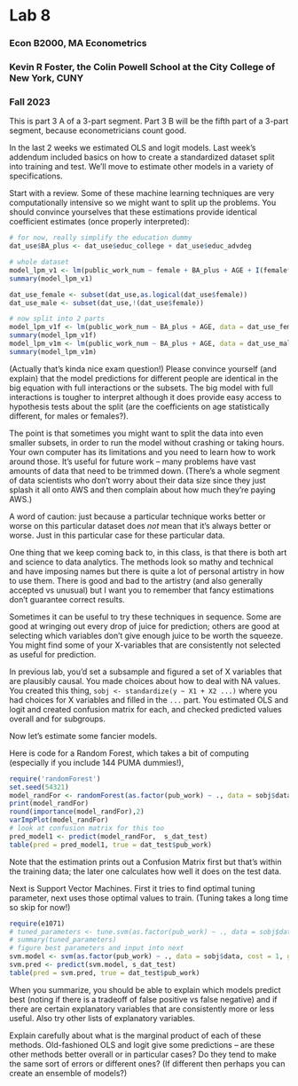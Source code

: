 Lab 8
================

### Econ B2000, MA Econometrics

### Kevin R Foster, the Colin Powell School at the City College of New York, CUNY

### Fall 2023

This is part 3 A of a 3-part segment. Part 3 B will be the fifth part of
a 3-part segment, because econometricians count good.

In the last 2 weeks we estimated OLS and logit models. Last week’s
addendum included basics on how to create a standardized dataset split
into training and test. We’ll move to estimate other models in a variety
of specifications.

Start with a review. Some of these machine learning techniques are very
computationally intensive so we might want to split up the problems. You
should convince yourselves that these estimations provide identical
coefficient estimates (once properly interpreted):

``` r
# for now, really simplify the education dummy
dat_use$BA_plus <- dat_use$educ_college + dat_use$educ_advdeg

# whole dataset
model_lpm_v1 <- lm(public_work_num ~ female + BA_plus + AGE + I(female*BA_plus) + I(AGE * female), data = dat_use)
summary(model_lpm_v1)

dat_use_female <- subset(dat_use,as.logical(dat_use$female))
dat_use_male <- subset(dat_use,!(dat_use$female))

# now split into 2 parts
model_lpm_v1f <- lm(public_work_num ~ BA_plus + AGE, data = dat_use_female)
summary(model_lpm_v1f)
model_lpm_v1m <- lm(public_work_num ~ BA_plus + AGE, data = dat_use_male)
summary(model_lpm_v1m)
```

(Actually that’s kinda nice exam question!) Please convince yourself
(and explain) that the model predictions for different people are
identical in the big equation with full interactions or the subsets. The
big model with full interactions is tougher to interpret although it
does provide easy access to hypothesis tests about the split (are the
coefficients on age statistically different, for males or females?).

The point is that sometimes you might want to split the data into even
smaller subsets, in order to run the model without crashing or taking
hours. Your own computer has its limitations and you need to learn how
to work around those. It’s useful for future work – many problems have
vast amounts of data that need to be trimmed down. (There’s a whole
segment of data scientists who don’t worry about their data size since
they just splash it all onto AWS and then complain about how much
they’re paying AWS.)

A word of caution: just because a particular technique works better or
worse on this particular dataset does *not* mean that it’s always better
or worse. Just in this particular case for these particular data.

One thing that we keep coming back to, in this class, is that there is
both art and science to data analytics. The methods look so mathy and
technical and have imposing names but there is quite a lot of personal
artistry in how to use them. There is good and bad to the artistry (and
also generally accepted vs unusual) but I want you to remember that
fancy estimations don’t guarantee correct results.

Sometimes it can be useful to try these techniques in sequence. Some are
good at wringing out every drop of juice for prediction; others are good
at selecting which variables don’t give enough juice to be worth the
squeeze. You might find some of your X-variables that are consistently
not selected as useful for prediction.

In previous lab, you’d set a subsample and figured a set of X variables
that are plausibly causal. You made choices about how to deal with NA
values. You created this thing, `sobj <- standardize(y ~ X1 + X2 ...)`
where you had choices for X variables and filled in the `...` part. You
estimated OLS and logit and created confusion matrix for each, and
checked predicted values overall and for subgroups.

Now let’s estimate some fancier models.

Here is code for a Random Forest, which takes a bit of computing
(especially if you include 144 PUMA dummies!),

``` r
require('randomForest')
set.seed(54321)
model_randFor <- randomForest(as.factor(pub_work) ~ ., data = sobj$data, importance=TRUE, proximity=TRUE)
print(model_randFor)
round(importance(model_randFor),2)
varImpPlot(model_randFor)
# look at confusion matrix for this too
pred_model1 <- predict(model_randFor,  s_dat_test)
table(pred = pred_model1, true = dat_test$pub_work)
```

Note that the estimation prints out a Confusion Matrix first but that’s
within the training data; the later one calculates how well it does on
the test data.

Next is Support Vector Machines. First it tries to find optimal tuning
parameter, next uses those optimal values to train. (Tuning takes a long
time so skip for now!)

``` r
require(e1071)
# tuned_parameters <- tune.svm(as.factor(pub_work) ~ ., data = sobj$data, gamma = 10^(-3:0), cost = 10^(-2:2)) 
# summary(tuned_parameters)
# figure best parameters and input into next
svm.model <- svm(as.factor(pub_work) ~ ., data = sobj$data, cost = 1, gamma = 0.1)
svm.pred <- predict(svm.model, s_dat_test)
table(pred = svm.pred, true = dat_test$pub_work)
```

When you summarize, you should be able to explain which models predict
best (noting if there is a tradeoff of false positive vs false negative)
and if there are certain explanatory variables that are consistently
more or less useful. Also try other lists of explanatory variables.

Explain carefully about what is the marginal product of each of these
methods. Old-fashioned OLS and logit give some predictions – are these
other methods better overall or in particular cases? Do they tend to
make the same sort of errors or different ones? (If different then
perhaps you can create an ensemble of models?)
